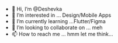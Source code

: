 - 👋 Hi, I’m @Deshevka
- 👀 I’m interested in ... Design/Mobile Apps
- 🌱 I’m currently learning ...Flutter/Figma
- 💞️ I’m looking to collaborate on ... meh
- 📫 How to reach me ... hmm let me think...

